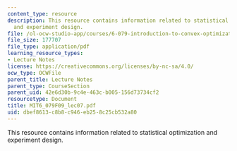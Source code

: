 ```yaml
---
content_type: resource
description: This resource contains information related to statistical optimization
  and experiment design.
file: /ol-ocw-studio-app/courses/6-079-introduction-to-convex-optimization-fall-2009/dbef8613c8b8c946eb258c25cb532a80_MIT6_079F09_lec07.pdf
file_size: 177707
file_type: application/pdf
learning_resource_types:
- Lecture Notes
license: https://creativecommons.org/licenses/by-nc-sa/4.0/
ocw_type: OCWFile
parent_title: Lecture Notes
parent_type: CourseSection
parent_uid: 42e6d30b-9c4e-463c-b005-156d73734cf2
resourcetype: Document
title: MIT6_079F09_lec07.pdf
uid: dbef8613-c8b8-c946-eb25-8c25cb532a80
---
```

This resource contains information related to statistical optimization and experiment design.
